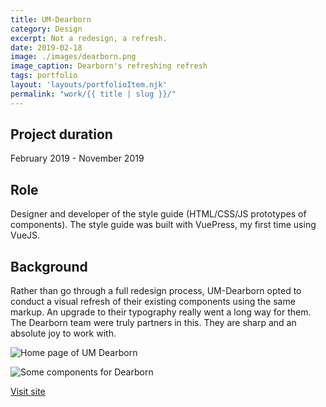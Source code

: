 ```yaml
---
title: UM-Dearborn
category: Design
excerpt: Not a redesign, a refresh.
date: 2019-02-18
image: ./images/dearborn.png
image_caption: Dearborn's refreshing refresh
tags: portfolio
layout: 'layouts/portfolioItem.njk'
permalink: "work/{{ title | slug }}/"
---
```


## Project duration

February 2019 - November 2019

## Role

Designer and developer of the style guide (HTML/CSS/JS prototypes of components). The style guide was built with VuePress, my first time using VueJS.

## Background

Rather than go through a full redesign process, UM-Dearborn opted to conduct a visual refresh of their existing components using the same markup. An upgrade to their typography really went a long way for them. The Dearborn team were truly partners in this. They are sharp and an absolute joy to work with.

![Home page of UM Dearborn](/images/dearborn-home.jpg)

![Some components for Dearborn](/images/dearborn-components.jpg)

[Visit site](https://umdearborn.edu/)